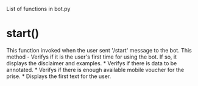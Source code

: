 List of functions in bot.py
<h1>start()</h1>
This function invoked when the user sent '/start' message to the bot.  This method
  -  Verifys if it is the user's first time for using the bot. If so, it displays the disclaimer and examples. 
*  Verifys if there is data to be annotated.
*  Verifys if there is enough available mobile voucher for the prise.
*  Displays the first text for the user.



      
  

